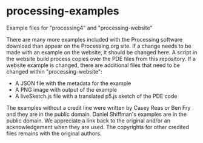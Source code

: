 # processing-examples
Example files for "processing4" and "processing-website" 

There are many more examples included with the Processing software download than appear on the Processing.org site. If a change needs to be made with an example on the website, it should be changed here. A script in the website build process copies over the PDE files from this repository. If a website example is changed, there are additional files that need to be changed within "processing-website":

- A JSON file with the metadata for the example
- A PNG image with output of the example
- A liveSketch.js file with a translated p5.js sketch of the PDE code 

The examples without a credit line were written by Casey Reas or Ben Fry and they are in the public domain. Daniel Shiffman's examples are in the public domain. We appreciate a link back to the original and/or an acknowledgement when they are used. The copyrights for other credited files remains with the original authors.
